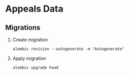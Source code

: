 # Appeals Data

## Migrations

1. Create migration

    ```shell
    alembic revision --autogenerate -m "Autogenerate"
    ```

1. Apply migration

    ```shell
    alembic upgrade head
    ```
